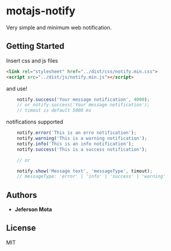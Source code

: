# motajs-notify
Very simple and minimum web notification.

## Getting Started
Insert css and js files

```html
<link rel="stylesheet" href="../dist/css/notify.min.css">
<script src="../dist/js/notify.min.js"></script>
```

and use!

```javascript
    notify.success('Your message notification', 4000);
    // or notify.success('Your message notification');
    // timout is default 5000 ms
```

notifications supported
```js
    notify.error('This is an erro notification');
    notify.warning('This is a warning notification');
    notify.info('This is an info notification');
    notify.success('This is a success notification');

    // or

    notify.show('Message text', 'messageType', timout);
    // messageType: 'error' | 'info' | 'success' | 'warning'
```


## Authors
* **Jeferson Mota** 

## License
MIT